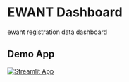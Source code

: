 # EWANT Dashboard

ewant registration data dashboard


## Demo App

[![Streamlit App](https://static.streamlit.io/badges/streamlit_badge_black_white.svg)](https://dash-board.streamlitapp.com/)

